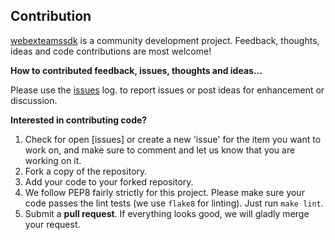 Contribution
------------

[webexteamssdk](https://github.com/CiscoDevNet/webexteamssdk) is a community
development project.  Feedback, thoughts, ideas and code contributions are
most welcome!

**How to contributed feedback, issues, thoughts and ideas...**

Please use the [issues](https://github.com/CiscoDevNet/webexteamssdk/issues) 
log. to report issues or post ideas for enhancement or discussion.

**Interested in contributing code?**

1. Check for open [issues] or create a new 'issue' for the item you want to work on, and make sure to comment and let us know that you are working on it.
2. Fork a copy of the repository.
3. Add your code to your forked repository.
4. We follow PEP8 fairly strictly for this project.  Please make sure your code passes the lint tests (we use `flake8` for linting). Just run `make lint`.
5. Submit a **pull request**.  If everything looks good, we will gladly merge your request.
